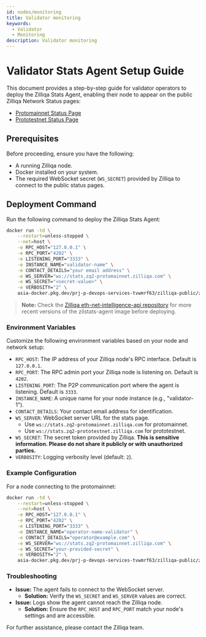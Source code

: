```yaml
---
id: nodes/monitoring
title: Validator monitoring 
keywords:
  - Validator
  - Monitoring
description: Validator monitoring 
---
```


# Validator Stats Agent Setup Guide

This document provides a step-by-step guide for validator operators to deploy the Zilliqa Stats Agent, enabling their node to appear on the public Zilliqa Network Status pages:
* [Protomainnet Status Page](https://stats.zq2-protomainnet.zilliqa.com/)
* [Prototestnet Status Page](https://stats.zq2-prototestnet.zilliqa.com/)

## Prerequisites

Before proceeding, ensure you have the following:
* A running Zilliqa node.
* Docker installed on your system.
* The required WebSocket secret (`WS_SECRET`) provided by Zilliqa to connect to the public status pages.

## Deployment Command

Run the following command to deploy the Zilliqa Stats Agent:

```bash
docker run -td \
    --restart=unless-stopped \
    --net=host \
    -e RPC_HOST="127.0.0.1" \
    -e RPC_PORT="4202" \
    -e LISTENING_PORT="3333" \
    -e INSTANCE_NAME="validator-name" \
    -e CONTACT_DETAILS="your email address" \
    -e WS_SERVER="ws://stats.zq2-protomainnet.zilliqa.com" \
    -e WS_SECRET="<secret-value>" \
    -e VERBOSITY="2" \
    asia-docker.pkg.dev/prj-p-devops-services-tvwmrf63/zilliqa-public/zilstats-agent:v0.0.2
```

> **Note:** Check the [Zilliqa eth-net-intelligence-api repository](https://github.com/Zilliqa/eth-net-intelligence-api) for more recent versions of the zilstats-agent image before deploying.


### Environment Variables

Customize the following environment variables based on your node and network setup:
* `RPC_HOST`: The IP address of your Zilliqa node's RPC interface. Default is `127.0.0.1`.
* `RPC_PORT`: The RPC admin port your Zilliqa node is listening on. Default is `4202`.
* `LISTENING_PORT`: The P2P communication port where the agent is listening. Default is `3333`.
* `INSTANCE_NAME`: A unique name for your node instance (e.g., "validator-1").
* `CONTACT_DETAILS`: Your contact email address for identification.
* `WS_SERVER`: WebSocket server URL for the stats page.
  * Use `ws://stats.zq2-protomainnet.zilliqa.com` for protomainnet.
  * Use `ws://stats.zq2-prototestnet.zilliqa.com` for prototestnet.
* `WS_SECRET`: The secret token provided by Zilliqa. **This is sensitive information. Please do not share it publicly or with unauthorized parties.**
* `VERBOSITY`: Logging verbosity level (default: `2`).


### Example Configuration

For a node connecting to the protomainnet:

```bash
docker run -td \
    --restart=unless-stopped \
    --net=host \
    -e RPC_HOST="127.0.0.1" \
    -e RPC_PORT="4202" \
    -e LISTENING_PORT="3333" \
    -e INSTANCE_NAME="operator-name-validator" \
    -e CONTACT_DETAILS="operator@example.com" \
    -e WS_SERVER="ws://stats.zq2-protomainnet.zilliqa.com" \
    -e WS_SECRET="your-provided-secret" \
    -e VERBOSITY="2" \
    asia-docker.pkg.dev/prj-p-devops-services-tvwmrf63/zilliqa-public/zilstats-agent:v0.0.2
```

### Troubleshooting

* **Issue:** The agent fails to connect to the WebSocket server.
  * **Solution:** Verify the `WS_SECRET` and `WS_SERVER` values are correct.
* **Issue:** Logs show the agent cannot reach the Zilliqa node.
  * **Solution:** Ensure the `RPC_HOST` and `RPC_PORT` match your node's settings and are accessible.

For further assistance, please contact the Zilliqa team.
